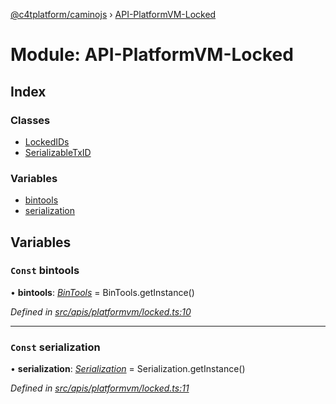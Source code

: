 [@c4tplatform/caminojs](../README.md) › [API-PlatformVM-Locked](api_platformvm_locked.md)

# Module: API-PlatformVM-Locked

## Index

### Classes

* [LockedIDs](../classes/api_platformvm_locked.lockedids.md)
* [SerializableTxID](../classes/api_platformvm_locked.serializabletxid.md)

### Variables

* [bintools](api_platformvm_locked.md#const-bintools)
* [serialization](api_platformvm_locked.md#const-serialization)

## Variables

### `Const` bintools

• **bintools**: *[BinTools](../classes/utils_bintools.bintools.md)* = BinTools.getInstance()

*Defined in [src/apis/platformvm/locked.ts:10](https://github.com/chain4travel/caminojs/blob/8077d740/src/apis/platformvm/locked.ts#L10)*

___

### `Const` serialization

• **serialization**: *[Serialization](../classes/utils_serialization.serialization.md)* = Serialization.getInstance()

*Defined in [src/apis/platformvm/locked.ts:11](https://github.com/chain4travel/caminojs/blob/8077d740/src/apis/platformvm/locked.ts#L11)*
